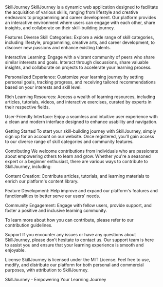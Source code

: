 SkillJourney
SkillJourney is a dynamic web application designed to facilitate the acquisition of various skills, ranging from lifestyle and creative endeavors to programming and career development. Our platform provides an interactive environment where users can engage with each other, share insights, and collaborate on their skill-building journey.

Features
Diverse Skill Categories: Explore a wide range of skill categories, including lifestyle, programming, creative arts, and career development, to discover new passions and enhance existing talents.

Interactive Learning: Engage with a vibrant community of peers who share similar interests and goals. Interact through discussions, share valuable insights, and collaborate on projects to accelerate your learning process.

Personalized Experience: Customize your learning journey by setting personal goals, tracking progress, and receiving tailored recommendations based on your interests and skill level.

Rich Learning Resources: Access a wealth of learning resources, including articles, tutorials, videos, and interactive exercises, curated by experts in their respective fields.

User-Friendly Interface: Enjoy a seamless and intuitive user experience with a clean and modern interface designed to enhance usability and navigation.

Getting Started
To start your skill-building journey with SkillJourney, simply sign up for an account on our website. Once registered, you'll gain access to our diverse range of skill categories and community features.

Contributing
We welcome contributions from individuals who are passionate about empowering others to learn and grow. Whether you're a seasoned expert or a beginner enthusiast, there are various ways to contribute to SkillJourney, including:

Content Creation: Contribute articles, tutorials, and learning materials to enrich our platform's content library.

Feature Development: Help improve and expand our platform's features and functionalities to better serve our users' needs.

Community Engagement: Engage with fellow users, provide support, and foster a positive and inclusive learning community.

To learn more about how you can contribute, please refer to our contribution guidelines.

Support
If you encounter any issues or have any questions about SkillJourney, please don't hesitate to contact us. Our support team is here to assist you and ensure that your learning experience is smooth and enjoyable.

License
SkillJourney is licensed under the MIT License. Feel free to use, modify, and distribute our platform for both personal and commercial purposes, with attribution to SkillJourney.

SkillJourney - Empowering Your Learning Journey
